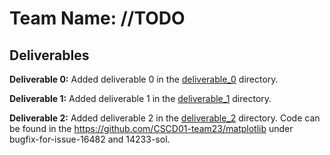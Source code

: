 # Team Name: //TODO

## Deliverables
**Deliverable 0:** Added deliverable 0 in the [deliverable_0](./deliverables/deliverable_0) directory.

**Deliverable 1:** Added deliverable 1 in the [deliverable_1](./deliverables/deliverable_1) directory.

**Deliverable 2:** Added deliverable 2 in the [deliverable_2](./deliverables/deliverable_2) directory. Code can be found in the https://github.com/CSCD01-team23/matplotlib under bugfix-for-issue-16482 and 14233-sol.
